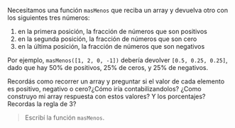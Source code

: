Necesitamos una función `masMenos` que reciba un array y devuelva otro con los siguientes tres números: 

1. en la primera posición, la fracción de números que son positivos
2. en la segunda posición, la fracción de números que son cero
3. en la última posición, la fracción de números que son negativos

Por ejemplo, `masMenos([1, 2, 0, -1])` debería devolver  `[0.5, 0.25, 0.25]`, dado que hay 50% de positivos, 25% de ceros, y 25% de negativos. 

Recordás como recorrer un array y preguntar si el valor de cada elemento es positivo, negativo o cero?¿Cómo iría contabilizandolos? ¿Como construyo mi array respuesta con estos valores? Y los porcentajes? Recordas la regla de 3?
> Escribí la función `masMenos`.


